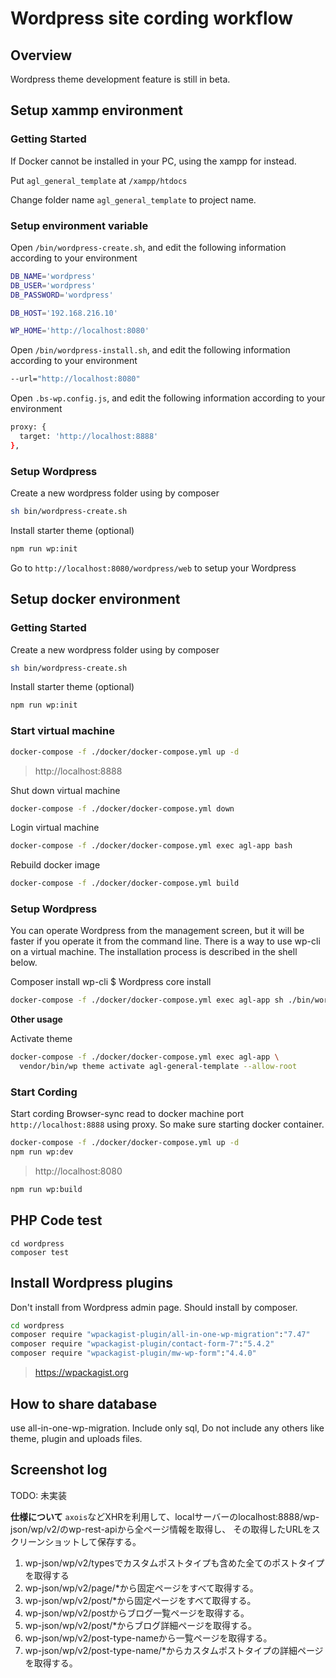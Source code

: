 # Wordpress site cording workflow

## Overview

Wordpress theme development feature is still in beta.


## Setup xammp environment

### Getting Started

If Docker cannot be installed in your PC, using the xampp for instead.

Put `agl_general_template` at `/xampp/htdocs`

Change folder name `agl_general_template` to project name.

### Setup environment variable
Open `/bin/wordpress-create.sh`, and edit the following information according to your environment

```sh
DB_NAME='wordpress'
DB_USER='wordpress'
DB_PASSWORD='wordpress'
```

```sh
DB_HOST='192.168.216.10'
```

```sh
WP_HOME='http://localhost:8080'
```

Open `/bin/wordpress-install.sh`, and edit the following information according to your environment

```sh
--url="http://localhost:8080"
```

Open `.bs-wp.config.js`, and edit the following information according to your environment

```sh
proxy: {
  target: 'http://localhost:8888'
},
```
### Setup Wordpress
Create a new wordpress folder using by composer

```sh
sh bin/wordpress-create.sh
```

Install starter theme (optional)

```sh
npm run wp:init
```

Go to `http://localhost:8080/wordpress/web` to setup your Wordpress


## Setup docker environment

### Getting Started

Create a new wordpress folder using by composer

```sh
sh bin/wordpress-create.sh
```

Install starter theme (optional)

```sh
npm run wp:init
```

### Start virtual machine

```sh
docker-compose -f ./docker/docker-compose.yml up -d
```

> http://localhost:8888

Shut down virtual machine

```sh
docker-compose -f ./docker/docker-compose.yml down
```

Login virtual machine

```sh
docker-compose -f ./docker/docker-compose.yml exec agl-app bash
```

Rebuild docker image

```sh
docker-compose -f ./docker/docker-compose.yml build
```
### Setup Wordpress

You can operate Wordpress from the management screen, but it will be faster if you operate it from the command line.
There is a way to use wp-cli on a virtual machine. The installation process is described in the shell below.

Composer install wp-cli $ Wordpress core install

```sh
docker-compose -f ./docker/docker-compose.yml exec agl-app sh ./bin/wordpress-install.sh
```

**Other usage**

Activate theme

```sh
docker-compose -f ./docker/docker-compose.yml exec agl-app \
  vendor/bin/wp theme activate agl-general-template --allow-root
```

### Start Cording

Start cording
Browser-sync read to docker machine port `http://localhost:8888` using proxy.
So make sure starting docker container.

```sh
docker-compose -f ./docker/docker-compose.yml up -d
npm run wp:dev
```

> http://localhost:8080

```sh
npm run wp:build
```

## PHP Code test

```
cd wordpress
composer test
```

## Install Wordpress plugins

Don't install from Wordpress admin page. Should install by composer.

```sh
cd wordpress
composer require "wpackagist-plugin/all-in-one-wp-migration":"7.47"
composer require "wpackagist-plugin/contact-form-7":"5.4.2"
composer require "wpackagist-plugin/mw-wp-form":"4.4.0"
```

> https://wpackagist.org

## How to share database

use all-in-one-wp-migration.
Include only sql, Do not include any others like theme, plugin and uploads files.

## Screenshot log

TODO: 未実装

**仕様について**
`axois`などXHRを利用して、localサーバーのlocalhost:8888/wp-json/wp/v2/のwp-rest-apiから全ページ情報を取得し、
その取得したURLをスクリーンショットして保存する。

1. wp-json/wp/v2/typesでカスタムポストタイプも含めた全てのポストタイプを取得する
2. wp-json/wp/v2/page/*から固定ページをすべて取得する。
3. wp-json/wp/v2/post/*から固定ページをすべて取得する。
4. wp-json/wp/v2/postからブログ一覧ページを取得する。
5. wp-json/wp/v2/post/*からブログ詳細ページを取得する。
6. wp-json/wp/v2/post-type-nameから一覧ページを取得する。
7. wp-json/wp/v2/post-type-name/*からカスタムポストタイプの詳細ページを取得する。

